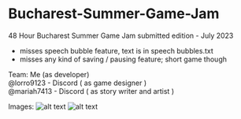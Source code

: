 # Bucharest-Summer-Game-Jam

48 Hour Bucharest Summer Game Jam submitted edition - July 2023
- misses speech bubble feature, text is in speech bubbles.txt
- misses any kind of saving / pausing feature; short game though

Team:
Me (as developer) \
@lorro9123 - Discord ( as game designer ) \
@mariah7413 - Discord ( as story writer and artist ) 

Images:
![alt text](https://imgur.com/G7V1rbe.png)
![alt text](https://imgur.com/q1Olv5J.png)
